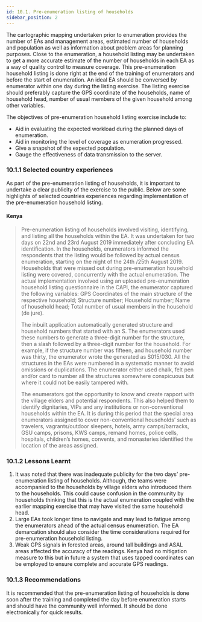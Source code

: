 ```yaml
---
id: 10.1. Pre-enumeration listing of households
sidebar_position: 2
---
```


The cartographic mapping undertaken prior to enumeration provides the number of EAs and management areas, estimated number of households and population as well as information about problem areas for planning purposes. Close to the enumeration, a household listing may be undertaken to get a more accurate estimate of the number of households in each EA as a way of quality control to measure coverage. This pre-enumeration household listing is done right at the end of the training of enumerators and before the start of enumeration. An ideal EA should be conversed by enumerator within one day during the listing exercise.  The listing exercise should preferably capture the GPS coordinate of the households, name of household head, number of usual members of the given household among other variables. 

The objectives of pre-enumeration household listing exercise include to:
- Aid in evaluating the expected workload during the planned days of enumeration. 
- Aid in monitoring the level of coverage as enumeration progressed.  
- Give a snapshot of the expected population. 
- Gauge the effectiveness of data transmission to the server.

### 10.1.1	Selected country experiences
As part of the pre-enumeration listing of households, it is important to undertake a clear publicity of the exercise to the public. Below are some highlights of selected countries experiences regarding implementation of the pre-enumeration household listing.

#### Kenya
>Pre-enumeration listing of households involved visiting, identifying, and listing all the households within the EA. It was undertaken for two days on 22nd and 23rd August 2019 immediately after concluding EA identification. In the households, enumerators informed the respondents that the listing would be followed by actual census enumeration, starting on the night of the 24th /25th August 2019. Households that were missed out during pre-enumeration household listing were covered, concurrently with the actual enumeration. The actual implementation involved using an uploaded pre-enumeration household listing questionnaire in the CAPI, the enumerator captured the following variables: GPS Coordinates of the main structure of the respective household; Structure number; Household number; Name of household head; Total number of usual members in the household (de jure). 
>
>The inbuilt application automatically generated structure and household numbers that started with an S. The enumerators used these numbers to generate a three-digit number for the structure, then a slash followed by a three-digit number for the household. For example, if the structure number was fifteen, and household number was thirty, the enumerator wrote the generated as S015/030. All the structures in the EAs were numbered in a systematic manner to avoid omissions or duplications. The enumerator either used chalk, felt pen and/or card to number all the structures somewhere conspicuous but where it could not be easily tampered with. 
>
>The enumerators got the opportunity to know and create rapport with the village elders and potential respondents. This also helped them to identify dignitaries, VIPs and any institutions or non-conventional households within the EA. It is during this period that the special area enumerators assigned to cover non-conventional households’ such as travelers, vagrants/outdoor sleepers, hotels, army camps/barracks, GSU camps, prisons, KWS camps, remand homes, police cells, hospitals, children’s homes, convents, and monasteries identified the location of the areas assigned.

### 10.1.2	Lessons Learnt
1.	It was noted that there was inadequate publicity  for the two days’ pre-enumeration listing of households. Although, the teams were accompanied to the households by village elders who introduced them to the households.  This could cause confusion in the community by households thinking that this is the actual enumeration coupled with the earlier mapping exercise that may have visited the same household head. 
2.	Large EAs  took longer time to navigate and may lead to fatigue among the enumerators ahead of the actual census enumeration. The EA demarcation should also consider the time considerations required for pre-enumeration household listing.
3.	Weak GPS signals in forested areas, around tall buildings and ASAL areas affected the accuracy of the readings. Kenya had no mitigation measure to this but in future a system that uses tapped coordinates can be employed to ensure complete and accurate GPS readings.

### 10.1.3	Recommendations
It is recommended that the pre-enumeration listing of households is done soon after the training and completed the day before enumeration starts and should have the community well informed. It should be done electronically for quick results.
